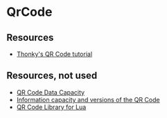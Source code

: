 # QrCode

## Resources

- [Thonky's QR Code tutorial](https://www.thonky.com/qr-code-tutorial/)

## Resources, not used

- [QR Code Data Capacity](https://blog.qr4.nl/page/QR-Code-Data-Capacity.aspx)
- [Information capacity and versions of the QR Code](https://www.qrcode.com/en/about/version.html)
- [QR Code Library for Lua](https://speedata.github.io/luaqrcode/docs/qrencode.html)